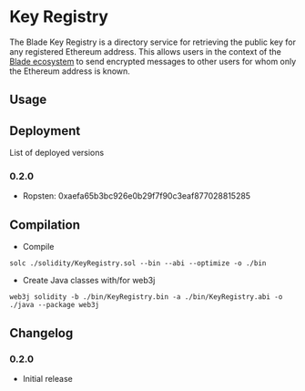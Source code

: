 # Key Registry

The Blade Key Registry is a directory service for retrieving the public key for any registered Ethereum address. This allows users in the context of the [Blade ecosystem](https://github.com/blade-net) to send encrypted messages to other users for whom only the Ethereum address is known.

## Usage

## Deployment

List of deployed versions

### 0.2.0

* Ropsten: 0xaefa65b3bc926e0b29f7f90c3eaf877028815285

## Compilation

* Compile

```solc ./solidity/KeyRegistry.sol --bin --abi --optimize -o ./bin```

* Create Java classes with/for web3j

```web3j solidity -b ./bin/KeyRegistry.bin -a ./bin/KeyRegistry.abi -o ./java --package web3j```

## Changelog

### 0.2.0
* Initial release
